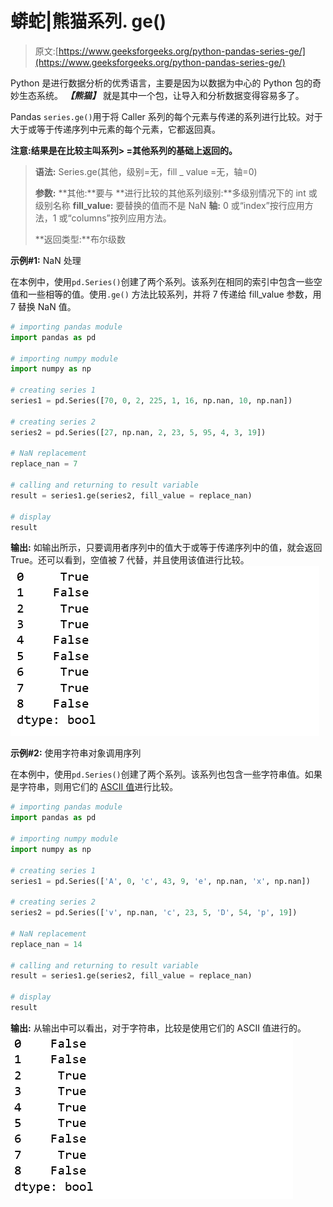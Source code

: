 # 蟒蛇|熊猫系列. ge()

> 原文:[https://www.geeksforgeeks.org/python-pandas-series-ge/](https://www.geeksforgeeks.org/python-pandas-series-ge/)

Python 是进行数据分析的优秀语言，主要是因为以数据为中心的 Python 包的奇妙生态系统。 ***【熊猫】*** 就是其中一个包，让导入和分析数据变得容易多了。

Pandas `series.ge()`用于将 Caller 系列的每个元素与传递的系列进行比较。对于大于或等于传递序列中元素的每个元素，它都返回真。

**注意:**结果是在比较主叫**系列> =其他系列的基础上返回的。**

> **语法:** Series.ge(其他，级别=无，fill _ value =无，轴=0)
> 
> **参数:**
> **其他:**要与
> **进行比较的其他系列级别:**多级别情况下的 int 或级别名称
> **fill_value:** 要替换的值而不是 NaN
> **轴:** 0 或“index”按行应用方法，1 或“columns”按列应用方法。
> 
> **返回类型:**布尔级数

**示例#1:** NaN 处理

在本例中，使用`pd.Series()`创建了两个系列。该系列在相同的索引中包含一些空值和一些相等的值。使用`.ge()` 方法比较系列，并将 7 传递给 fill_value 参数，用 7 替换 NaN 值。

```py
# importing pandas module  
import pandas as pd  

# importing numpy module 
import numpy as np 

# creating series 1 
series1 = pd.Series([70, 0, 2, 225, 1, 16, np.nan, 10, np.nan]) 

# creating series 2 
series2 = pd.Series([27, np.nan, 2, 23, 5, 95, 4, 3, 19]) 

# NaN replacement
replace_nan = 7

# calling and returning to result variable
result = series1.ge(series2, fill_value = replace_nan)

# display 
result 
```

**输出:**
如输出所示，只要调用者序列中的值大于或等于传递序列中的值，就会返回 True。还可以看到，空值被 7 代替，并且使用该值进行比较。
![](img/aae3bcaabff376cf7b76a737e916872e.png)

**示例#2:** 使用字符串对象调用序列

在本例中，使用`pd.Series()`创建了两个系列。该系列也包含一些字符串值。如果是字符串，则用它们的 [ASCII 值](https://www.geeksforgeeks.org/ascii-in-python/)进行比较。

```py
# importing pandas module  
import pandas as pd  

# importing numpy module 
import numpy as np 

# creating series 1 
series1 = pd.Series(['A', 0, 'c', 43, 9, 'e', np.nan, 'x', np.nan]) 

# creating series 2 
series2 = pd.Series(['v', np.nan, 'c', 23, 5, 'D', 54, 'p', 19]) 

# NaN replacement
replace_nan = 14

# calling and returning to result variable
result = series1.ge(series2, fill_value = replace_nan)

# display 
result 
```

**输出:**
从输出中可以看出，对于字符串，比较是使用它们的 ASCII 值进行的。
![](img/980f535dfe2a6aca1b2d68cca3118a50.png)